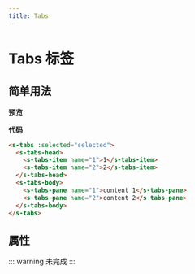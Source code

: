 ```yaml
---
title: Tabs
---
```

# Tabs 标签

## 简单用法

**预览**

<ClientOnly>
  <tabs-demo-1></tabs-demo-1>
</ClientOnly>

**代码**

```html
<s-tabs :selected="selected">
  <s-tabs-head>
    <s-tabs-item name="1">1</s-tabs-item>
    <s-tabs-item name="2">2</s-tabs-item>
  </s-tabs-head>
  <s-tabs-body>
    <s-tabs-pane name="1">content 1</s-tabs-pane>
    <s-tabs-pane name="2">content 2</s-tabs-pane>
  </s-tabs-body>
</s-tabs>
```

## 属性
::: warning
未完成
:::
